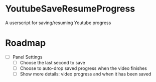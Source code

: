 # YoutubeSaveResumeProgress
A userscript for saving/resuming Youtube progress

# Roadmap
- [ ] Panel Settings
  - [ ] Choose the last second to save
  - [ ] Choose to auto-drop saved progress when the video finishes
  - [ ] Show more details: video progress and when it has been saved
